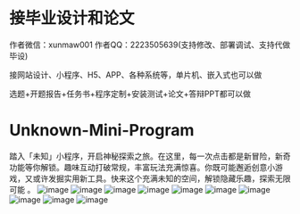 # 接毕业设计和论文
作者微信：xunmaw001  作者QQ：2223505639(支持修改、部署调试、支持代做毕设)

接网站设计、小程序、H5、APP、各种系统等，单片机、嵌入式也可以做

选题+开题报告+任务书+程序定制+安装测试+论文+答辩PPT都可以做
# Unknown-Mini-Program
踏入「未知」小程序，开启神秘探索之旅。在这里，每一次点击都是新冒险，新奇功能等你解锁。趣味互动打破常规，丰富玩法充满惊喜。你既可能邂逅创意小游戏，又或许发掘实用新工具。快来这个充满未知的空间，解锁隐藏乐趣，探索无限可能 。
![image](https://github.com/user-attachments/assets/ec1e1c34-b0c3-471a-bdfb-d1aef9b93961)
![image](https://github.com/user-attachments/assets/0ef29b8a-3986-4902-b57b-0ab0c2ae7c0a)
![image](https://github.com/user-attachments/assets/8b64b21c-973f-4971-942a-29f8f04c1c3c)
![image](https://github.com/user-attachments/assets/19ed3e63-b86c-435a-85c7-ee2986fbf1c8)
![image](https://github.com/user-attachments/assets/a4e0c73f-b52b-4352-9a27-75e86447c223)
![image](https://github.com/user-attachments/assets/cca84bdc-13b2-4c49-b84e-fb78f5f71df7)
![image](https://github.com/user-attachments/assets/180882bb-f238-4453-98bb-d53ebb443b2f)
![image](https://github.com/user-attachments/assets/dc047c76-675e-469a-819d-d6519e2c391a)
![image](https://github.com/user-attachments/assets/66ab9db7-996c-449c-b433-2da8e59a93c5)
![image](https://github.com/user-attachments/assets/3b949b96-6e9d-4d84-8f20-14fd72fea9cc)
